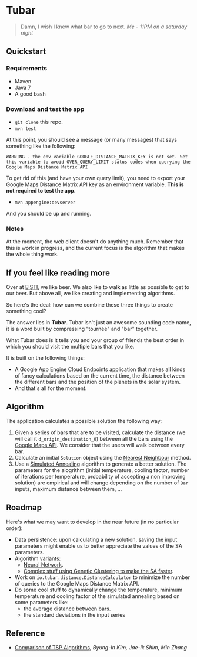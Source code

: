 # Tubar

> Damn, I wish I knew what bar to go to next.
> *Me - 11PM on a saturday night*

## Quickstart

### Requirements

  * Maven
  * Java 7
  * A good bash

### Download and test the app

  * `git clone` this repo.
  * `mvn test`

At this point, you should see a message (or many messages) that says something like the following:

````
WARNING - the env variable GOOGLE_DISTANCE_MATRIX_KEY is not set. Set this variable to avoid OVER_QUERY_LIMIT status codes when querying the Google Maps Distance Matrix API
````

To get rid of this (and have your own query limit), you need to export your Google Maps Distance Matrix API key as an environment variable. **This is not required to test the app.**

  * `mvn appengine:devserver`

And you should be up and running.

### Notes

At the moment, the web client doesn't do ~~anything~~ much. Remember that this is work in progress, and the current focus is the algorithm that makes the whole thing work.

## If you feel like reading more

Over at [EISTI](www.eisti.fr), we like beer. We also like to walk as little as possible to get to our beer. But above all, we like creating and implementing algorithms.

So here's the deal: how can we combine these three things to create something cool?

The answer lies in **Tubar**. Tubar isn't just an awesome sounding code name, it is a word built by compressing "tournée" and "bar" together.

What Tubar does is it tells you and your group of friends the best order in which you should visit the multiple bars that you like. 

It is built on the following things:

  * A Google App Engine Cloud Endpoints application that makes all kinds of fancy calculations based on the current time, the distance between the different bars and the position of the planets in the solar system.
  * And that's all for the moment.

## Algorithm

The application calculates a possible solution the following way:

  1. Given a series of bars that are to be visited, calculate the distance (we will call it `d_origin_destination_0`) between all the bars using the [Google Maps API](https://developers.google.com/maps/documentation/distancematrix/). We consider that the users will walk between every bar.
  1. Calculate an initial `Solution` object using the [Nearest Neighbour](http://en.wikipedia.org/wiki/Nearest_neighbour_algorithm) method.
  1. Use a [Simulated Annealing](http://en.wikipedia.org/wiki/Simulated_annealing) algorithm to generate a better solution. The parameters for the alogrithm (initial temperature, cooling factor, number of iterations per temperature, probability of accepting a non improving solution) are empirical and will change depending on the number of `Bar` inputs, maximum distance between them, ...

## Roadmap

Here's what we may want to develop in the near future (in no particular order):
  * Data persistence: upon calculating a new solution, saving the input parameters might enable us to better appreciate the values of the SA parameters.
  * Algorithm variants: 
    * [Neural Network](http://en.wikipedia.org/wiki/Artificial_neural_network).
    * [Complex stuff using Genetic Clustering to make the SA faster](http://dos.iitm.ac.in/LabPapers/parallelSAJPDC.pdf).
  * Work on `io.tubar.distance.DistanceCalculator` to minimize the number of queries to the Google Maps Distance Matrix API.
  * Do some cool stuff to dynamically change the temperature, minimum temperature and cooling factor of the simulated annealing based on some parameters like:
    * the average distance between bars.
    * the standard deviations in the input series

## Reference

  * [Comparison of TSP Algorithms](http://bardzo.be/0sem/NAI/rozne/Comparison%20of%20TSP%20Algorithms/Comparison%20of%20TSP%20Algorithms.PDF), *Byung-In Kim, Jae-Ik Shim, Min Zhang*
